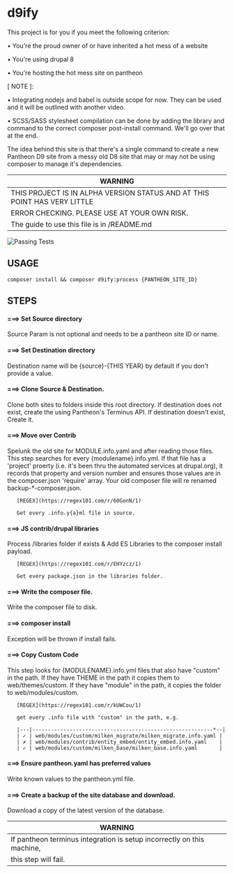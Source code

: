 # d9ify

This project is for you if you meet the following criterion:

• You're the proud owner of or have inherited a hot mess of a website

• You're using drupal 8

• You're hosting the hot mess site on pantheon

[ NOTE ]:

• Integrating nodejs and babel is outside scope for now. They can
be used and it will be outlined with another video.

• SCSS/SASS stylesheet compilation can be done by adding the library and command
to the correct composer post-install command. We'll go over that at the end.

The idea behind this site is that there's a single command to create a new Pantheon
D9 site from a messy old D8 site that may or may not be using composer to manage
it's dependencies.


| WARNING                                                                     |
|-----------------------------------------------------------------------------|
| THIS PROJECT IS IN ALPHA VERSION STATUS AND AT THIS POINT HAS VERY LITTLE   |
| ERROR CHECKING. PLEASE USE AT YOUR OWN RISK.                                |
| The guide to use this file is in /README.md                                 |


![Passing Tests](https://github.com/stovak/d9ify/actions/workflows/php.yml/badge.svg)

## USAGE 

  ```composer install && composer d9ify:process {PANTHEON_SITE_ID}```

## STEPS

#### ===> Set Source directory

   Source Param is not optional and needs to be
   a pantheon site ID or name.



#### ===> Set Destination directory

   Destination name will be {source}-{THIS YEAR} by default
   if you don't provide a value.



#### ===> Clone Source & Destination.

   Clone both sites to folders inside this root directory.
   If destination does not exist, create the using Pantheon's
   Terminus API. If destination doesn't exist, Create it.



#### ===> Move over Contrib

   Spelunk the old site for MODULE.info.yaml and after reading
   those files. This step searches for every {modulename}.info.yml. If that
   file has a 'project' proerty (i.e. it's been thru the automated services at
   drupal.org), it records that property and version number and ensures
   those values are in the composer.json 'require' array. Your old composer
   file will re renamed backup-*-composer.json.

       [REGEX](https://regex101.com/r/60GonN/1)
       
       Get every .info.y{a}ml file in source.

#### ===> JS contrib/drupal libraries

   Process /libraries folder if exists & Add ES Libraries to the composer
   install payload.

       [REGEX](https://regex101.com/r/EHYzcz/1)
       
       Get every package.json in the libraries folder.

#### ===> Write the composer file.

   Write the composer file to disk.



#### ===> composer install

   Exception will be thrown if install fails.



#### ===> Copy Custom Code

   This step looks for {MODULENAME}.info.yml files that also have "custom"
   in the path. If they have THEME in the path it copies them to web/themes/custom.
   If they have "module" in the path, it copies the folder to web/modules/custom.

       [REGEX](https://regex101.com/r/kUWCou/1)
       
       get every .info file with "custom" in the path, e.g.
       
       |---|----------------------------------------------------------*--|
       | ✓ | web/modules/custom/milken_migrate/milken_migrate.info.yaml |
       | ✗ | web/modules/contrib/entity_embed/entity_embed.info.yaml    |
       | ✓ | web/modules/custom/milken_base/milken_base.info.yaml       |

#### ===> Ensure pantheon.yaml has preferred values

   Write known values to the pantheon.yml file.



#### ===> Create a backup of the site database and download.

   Download a copy of the latest version of the database.
   
   | WARNING                                                                     |
   |-----------------------------------------------------------------------------|
   | If pantheon terminus integration is setup incorrectly on this machine,      |
   | this step will fail.                                                        |



